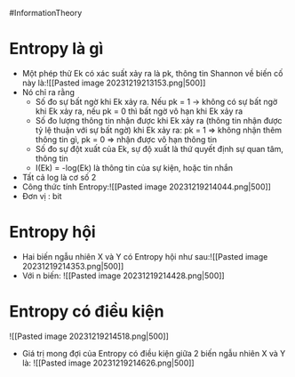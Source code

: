 #InformationTheory
# Entropy là gì
- Một phép thử Ek có xác suất xảy ra là pk, thông tin Shannon về biến cố này là:![[Pasted image 20231219213153.png|500]]
- Nó chỉ ra rằng
	- Số đo sự bất ngờ khi Ek xảy ra. Nếu pk = 1 $\rightarrow$ không có sự bất ngờ khi Ek xảy ra, nếu pk = 0 thì bất ngờ vô hạn khi Ek xảy ra
	- Số đo lượng thông tin nhận được khi Ek xảy ra (thông tin nhận được tỷ lệ thuận với sự bất ngờ) khi Ek xảy ra: pk = 1 => không nhận thêm thông tin gì, pk = 0 => nhận được vô hạn thông tin
	- Số đo sự đột xuất của Ek, sự độ xuất là thứ quyết định sự quan tâm, thông tin
	- I(Ek) = -log(Ek) là thông tin của sự kiện, hoặc tin nhắn
- Tất cả log là cơ số 2
- Công thức tính Entropy:![[Pasted image 20231219214044.png|500]]
- Đơn vị : bit

# Entropy hội
- Hai biến ngẫu nhiên X và Y có Entropy hội như sau:![[Pasted image 20231219214353.png|500]]
- Với n biến: ![[Pasted image 20231219214428.png|500]]
# Entropy có điều kiện
![[Pasted image 20231219214518.png|500]]

- Giá trị mong đợi của Entropy có điều kiện giữa 2 biến ngẫu nhiên X và Y là:
![[Pasted image 20231219214626.png|500]]

